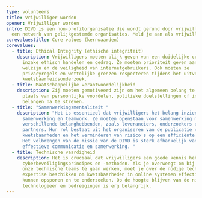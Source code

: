 ```yaml
---
type: volunteers
title: Vrijwilliger worden
opener: Vrijwilliger worden
intro: DIVD is een non-profitorganisatie die wordt gerund door vrijwilligers en
  een netwerk van gelijkgestemde organisaties. Meld je aan als vrijwilliger.
corevaluestitle: Core values (kernwaarden)
corevalues:
  - title: Ethical Integrity (ethische integriteit)
    description: Vrijwilligers moeten blijk geven van een duidelijke commitment
      inzake ethisch handelen en gedrag. Ze moeten prioriteit geven aan het
      welzijn en de veiligheid van internetgebruikers. Ook moeten ze
      privacyregels en wettelijke grenzen respecteren tijdens het uitvoeren van
      kwetsbaarheidsonderzoek.
  - title: Maatschappelijke verantwoordelijkheid
    description: Zij moeten gemotiveerd zijn om het algemeen belang te dienen in
      plaats van persoonlijke voordelen, politieke doelstellingen of individuele
      belangen na te streven.
  - title: "Samenwerkingsmentaliteit "
    description: "Het is essentieel dat vrijwilligers het belang inzien van
      samenwerking en teamwork. Ze moeten openstaan voor samenwerking met
      verschillende belanghebbenden, zoals leveranciers, onderzoekers en
      partners. Hun rol bestaat uit het organiseren van de publicatie van
      kwetsbaarheden en het verminderen van risico's op een efficiënte manier.
      Het volbrengen van de missie van de DIVD is sterk afhankelijk van
      effectieve communicatie en samenwerking. "
  - title: Technische vaardigheid
    description: Het is cruciaal dat vrijwilligers een goede kennis hebben van
      cyberbeveiligingsprincipes en -methoden. Als je overweegt om bij een van
      onze technische teams te gaan werken, moet je over de nodige technische
      expertise beschikken om kwetsbaarheden in online systemen effectief te
      kunnen opsporen en te onderzoeken. Op de hoogte blijven van de nieuwste
      technologieën en bedreigingen is erg belangrijk.
---
```

